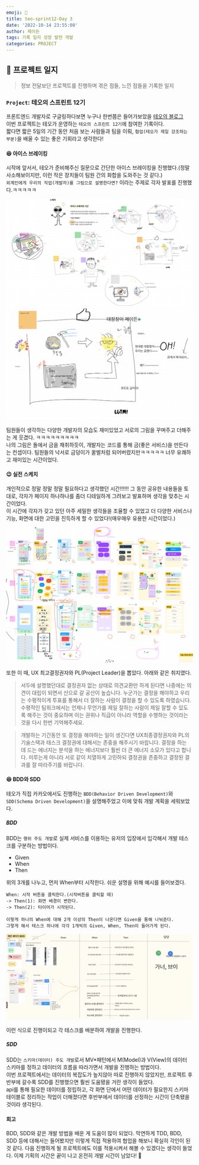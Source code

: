 ```yaml
---
emoji: 🔨
title: teo-sprint12-Day 3
date: '2022-10-14 23:55:00'
author: 제이든
tags: 기록 일지 성장 발전 개발
categories: PROJECT
---
```


## 🔨 프로젝트 일지

> 정보 전달보단 프로젝트를 진행하며 겪은 점들, 느낀 점들을 기록한 일지

### `Project`: 테오의 스프린트 12기

프론트엔드 개발자로 구글링하다보면 누구나 한번쯤은 들어가보았을 [테오의 블로그](https://velog.io/@teo)<br/>
이번 프로젝트는 테오가 운영하는 `테오의 스프린트 12기`에 참여한 기록이다.<br/>
짧다면 짧은 5일의 기간 동안 처음 보는 사람들과 팀을 이뤄, `협업(테오가 제일 강조하는 부분)`을 배울 수 있는 좋은 기회라고 생각한다!

#### 😆 아이스 브레이킹

시작에 앞서서, 테오가 준비해주신 질문으로 간단한 아이스 브레이킹을 진행했다.(정말 사소해보이지만, 이런 작은 장치들이 팀원 간의 화합을 도와주는 것 같다.)<br/>
`외계인에게 우리의 직업(개발자)를 그림으로 설명한다면?` 이라는 주제로 각자 발표를 진행했다.ㅋㅋㅋㅋㅋ

![](./src/3-1.png)
![](./src/3-2.png)

팀원들이 생각하는 다양한 개발자의 모습도 재미있었고 서로의 그림을 꾸며주고 더해주는 게 웃겼다. ㅋㅋㅋㅋㅋㅋㅋㅋㅋ<br/>
나의 그림은 돌에서 금을 채취하듯이, 개발자는 코드를 통해 금(좋은 서비스)을 만든다는 컨셉이다. 팀원들의 낙서로 금덩이가 꿀벌처럼 되어버렸지만ㅋㅋㅋㅋㅋ 너무 유쾌하고 재미있는 시간이었다.

#### 😉 실전 스케치

개인적으로 정말 정말 정말 필요하다고 생각했던 시간!!!!!! 그 동안 공유한 내용들을 토대로, 각자가 페이지 하나하나를 좀더 디테일하게 그려보고 발표하며 생각을 맞추는 시간이었다.<br/>
이 시간에 각자가 갖고 있던 아주 세밀한 생각들을 조율할 수 있었고 더 다양한 서비스나 기능, 화면에 대한 고민을 진득하게 할 수 있었다!(매우매우 유용한 시간이었다.)

![](./src/3-3.png)

또한 이 때, UX 최고결정권자와 PL(Project Leader)을 뽑았다. 아래와 같은 취지였다.

> 서두에 설명했던대로 결정권자 없는 상태로 의견교환만 하게 된다면 나중에는 의견이 대립이 되면서 산으로 갈 공산이 높습니다. 누군가는 결정을 해야하고 우리는 수평적이게 투표를 통해서 더 잘하는 사람이 결정을 할 수 있도록 하였습니다. 수평적인 팀워크에서는 언제나 무언가를 제일 잘하는 사람이 제일 잘할 수 있도록 해주는 것이 중요하며 이는 권위나 직급이 아니라 역할을 수행하는 것이라는 것을 다시 한번 기억해주세요.

> 개발하는 기간동안 또 결정을 해야하는 일이 생긴다면 UX최종결정권자와 PL의 기술스택과 태스크 결정권에 대해서는 존중을 해주시기 바랍니다. 결정을 하는 데 드는 에너지는 분석을 하는 에너지보다 훨씬 더 큰 에너지 소모가 있다고 합니다. 미루는게 아니라 서로 같이 치열하게 고민하되 결정권을 존중하고 결정된 결과를 잘 따라주기를 바랍니다.

#### 😆 BDD와 SDD

테오가 직접 카카오에서도 진행하는 `BDD(Behavior Driven Development)`와 `SDD(Schema Driven Development)`을 설명해주었고 이에 맞춰 개발 계획을 세워보았다.<br/>

##### BDD

BDD는 `행위 주도 개발`로 실제 서비스를 이용하는 유저의 입장에서 입각해서 개발 테스크를 구분하는 방법이다. <br/>

- Given
- When
- Then

위의 3개를 나누고, 먼저 When부터 시작한다. 쉬운 설명을 위해 예시를 들어보겠다.<br/>

```
When: 시작 버튼을 클릭한다.(시작버튼을 클릭할 때)
-> Then(1): 화면 배경이 변한다.
-> Then(2): 타이머가 시작된다.

이렇게 하나의 When에 대해 2개 이상의 Then이 나온다면 Given을 통해 나눠준다.
그렇게 해서 테스크 하나에 각각 1개씩의 Given, When, Then이 들어가게 된다.
```

![](./src/3-4.png)

이런 식으로 진행이되고 각 테스크를 배분하여 개발을 진행한다.

##### SDD

SDD는 `스키마(데이터) 주도 개발`로서 MV\*패턴에서 M(Model)과 V(View)의 데이터 스키마를 정하고 데이터의 흐름을 따라가면서 개발을 진행하는 방법이다.<br/>
이번 프로젝트에서는 데이터의 복잡도가 높지않아 따로 진행하지 않았지만, 프로젝트 후반부에 갈수록 SDD를 진행했으면 훨씬 도움됐을 거란 생각이 들었다.<br/>
api를 통해 필요한 데이터를 정립하고, 각 화면 단에서 어떤 데이터가 필요한지 스키마 테이블로 정리하는 작업이 더해졌다면 후반부에서 데이터를 선정하는 시간이 단축됐을 것이라 생각된다.

#### 회고

BDD, SDD와 같은 개발 방법을 배운 게 도움이 많이 되었다. 막연하게 TDD, BDD, SDD 등에 대해서는 들어봤지만 이렇게 직접 적용하여 협업을 해보니 확실히 각인이 된 것 같다. 다음 진행하게 될 프로젝트에도 이를 적용시켜서 해볼 수 있겠다는 생각이 들었다. 이제 기획의 시간은 끝이 나고 온전히 개발 시간이 남았다! 💯

```toc

```
